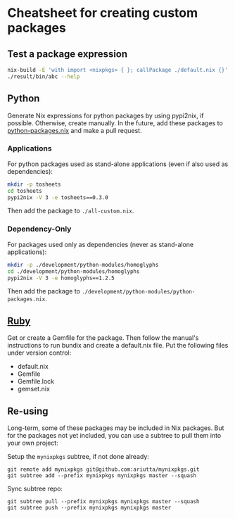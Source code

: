 # Cheatsheet for creating custom packages

## Test a package expression

```sh
nix-build -E 'with import <nixpkgs> { }; callPackage ./default.nix {}'
./result/bin/abc --help
```

## Python

Generate Nix expressions for python packages by using pypi2nix, if possible. Otherwise, create manually.
In the future, add these packages to [python-packages.nix](https://github.com/NixOS/nixpkgs/blob/master/pkgs/top-level/python-packages.nix) and make a pull request.

### Applications

For python packages used as stand-alone applications (even if also used as dependencies):

```sh
mkdir -p tosheets
cd tosheets
pypi2nix -V 3 -e tosheets==0.3.0
```

Then add the package to `./all-custom.nix`.

### Dependency-Only

For packages used only as dependencies (never as stand-alone applications):

```sh
mkdir -p ./development/python-modules/homoglyphs
cd ./development/python-modules/homoglyphs
pypi2nix -V 3 -e homoglyphs==1.2.5
```

Then add the package to `./development/python-modules/python-packages.nix`.

## [Ruby](https://nixos.org/nixpkgs/manual/#sec-language-ruby)

Get or create a Gemfile for the package. Then follow the manual's instructions to run bundix and create a default.nix file. Put the following files under version control:

- default.nix
- Gemfile
- Gemfile.lock
- gemset.nix

## Re-using

Long-term, some of these packages may be included in Nix packages. But for the packages not yet included,
you can use a subtree to pull them into your own project:

Setup the `mynixpkgs` subtree, if not done already:

```
git remote add mynixpkgs git@github.com:ariutta/mynixpkgs.git
git subtree add --prefix mynixpkgs mynixpkgs master --squash
```

Sync subtree repo:

```
git subtree pull --prefix mynixpkgs mynixpkgs master --squash
git subtree push --prefix mynixpkgs mynixpkgs master
```
